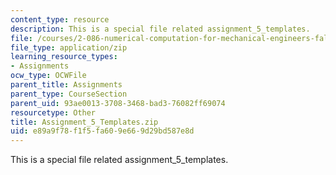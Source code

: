 ```yaml
---
content_type: resource
description: This is a special file related assignment_5_templates.
file: /courses/2-086-numerical-computation-for-mechanical-engineers-fall-2014/e89a9f78f1f5fa609e669d29bd587e8d_Assignment_5_Templates.zip
file_type: application/zip
learning_resource_types:
- Assignments
ocw_type: OCWFile
parent_title: Assignments
parent_type: CourseSection
parent_uid: 93ae0013-3708-3468-bad3-76082ff69074
resourcetype: Other
title: Assignment_5_Templates.zip
uid: e89a9f78-f1f5-fa60-9e66-9d29bd587e8d
---
```

This is a special file related assignment_5_templates.

